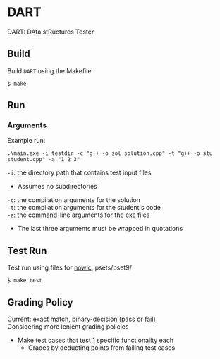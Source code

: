 # DART
DART: DAta stRuctures Tester

## Build
Build `DART` using the Makefile
```
$ make
```

## Run
### Arguments
Example run:
```
.\main.exe -i testdir -c "g++ -o sol solution.cpp" -t "g++ -o stu student.cpp" -a "1 2 3"
```
`-i`: the directory path that contains test input files<br>
* Assumes no subdirectories

`-c`: the compilation arguments for the solution<br>
`-t`: the compilation arguments for the student's code<br>
`-a`: the command-line arguments for the exe files
* The last three arguments must be wrapped in quotations

## Test Run
Test run using files for [nowic](https://github.com/idebtor/nowic), psets/pset9/
```
$ make test
```

## Grading Policy
Current: exact match, binary-decision (pass or fail)<br>
Considering more lenient grading policies
* Make test cases that test 1 specific functionality each
    * Grades by deducting points from failing test cases

